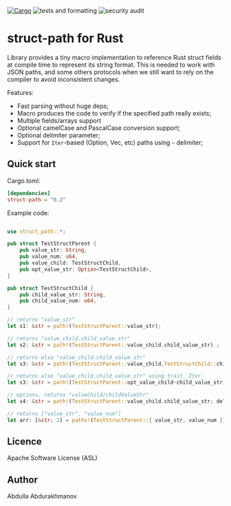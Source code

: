 [![Cargo](https://img.shields.io/crates/v/struct-path.svg)](https://crates.io/crates/struct-path)
![tests and formatting](https://github.com/abdolence/struct-path-rs/workflows/tests%20&amp;%20formatting/badge.svg)
![security audit](https://github.com/abdolence/struct-path-rs/workflows/security%20audit/badge.svg)

# struct-path for Rust

Library provides a tiny macro implementation to reference Rust struct fields at compile time to represent its string format.
This is needed to work with JSON paths, and some others protocols when we still want to rely on the compiler to avoid inconsistent changes.

Features:
- Fast parsing without huge deps;
- Macro produces the code to verify if the specified path really exists;
- Multiple fields/arrays support
- Optional camelCase and PascalCase conversion support;
- Optional delimiter parameter;
- Support for `Iter`-based (Option, Vec, etc) paths using `~` delimiter;

## Quick start

Cargo.toml:
```toml
[dependencies]
struct-path = "0.2"
```

Example code:
```rust

use struct_path::*;

pub struct TestStructParent {
    pub value_str: String,
    pub value_num: u64,
    pub value_child: TestStructChild,
    pub opt_value_str: Option<TestStructChild>,
}

pub struct TestStructChild {
    pub child_value_str: String,
    pub child_value_num: u64,
}

// returns "value_str"
let s1: &str = path!(TestStructParent::value_str);

// returns "value_child.child_value_str"
let s2: &str = path!(TestStructParent::value_child.child_value_str) ;

// returns also "value_child.child_value_str"
let s3: &str = path!(TestStructParent::value_child,TestStructChild::child_value_str);

// returns also "value_child.child_value_str" using trait `Iter`
let s3: &str = path!(TestStructParent::opt_value_child~child_value_str);

// options, returns "valueChild/childValueStr"
let s4: &str = path!(TestStructParent::value_child.child_value_str; delim="/", case="camel") ;

// returns ["value_str", "value_num"]
let arr: [&str; 2] = paths!(TestStructParent::{ value_str, value_num });


```

## Licence
Apache Software License (ASL)

## Author
Abdulla Abdurakhmanov

